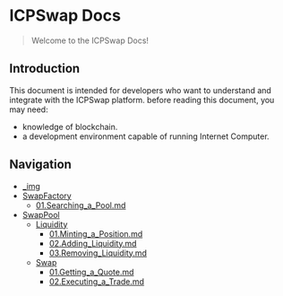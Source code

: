 # ICPSwap Docs

> Welcome to the ICPSwap Docs!

## Introduction

This document is intended for developers who want to understand and integrate with the ICPSwap platform. before reading this document, you may need:
+ knowledge of blockchain.
+ a development environment capable of running Internet Computer.

## Navigation

+ [_img](./_img/)
+ [SwapFactory](./SwapFactory/)
  + [01.Searching_a_Pool.md](./SwapFactory/01.Searching_a_Pool.md)
+ [SwapPool](./SwapPool/)
  + [Liquidity](./SwapPool/Liquidity/)
    + [01.Minting_a_Position.md](./SwapPool/Liquidity/01.Minting_a_Position.md)
    + [02.Adding_Liquidity.md](./SwapPool/Liquidity/02.Adding_Liquidity.md)
    + [03.Removing_Liquidity.md](./SwapPool/Liquidity/03.Removing_Liquidity.md)
  + [Swap](./SwapPool/Swap/)
    + [01.Getting_a_Quote.md](./SwapPool/Swap/01.Getting_a_Quote.md)
    + [02.Executing_a_Trade.md](./SwapPool/Swap/02.Executing_a_Trade.md)
